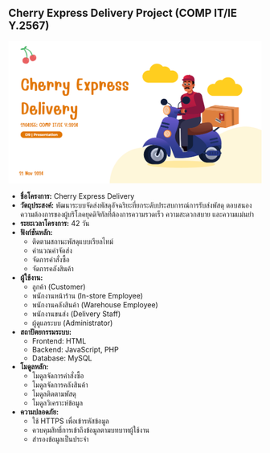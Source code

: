 ## Cherry Express Delivery Project (COMP IT/IE Y.2567)

![Picture](https://github.com/SKY-TKP/Cherry-Express/blob/main/picture/background.png)
* **ชื่อโครงการ:** Cherry Express Delivery 
* **วัตถุประสงค์:** พัฒนาระบบจัดส่งพัสดุอัจฉริยะที่ยกระดับประสบการณ์การรับส่งพัสดุ  ตอบสนองความต้องการของผู้บริโภคยุคดิจิทัลที่ต้องการความรวดเร็ว  ความสะดวกสบาย  และความแม่นยำ
* **ระยะเวลาโครงการ:** 42 วัน
* **ฟังก์ชันหลัก:**
    * ติดตามสถานะพัสดุแบบเรียลไทม์
    * คำนวณค่าจัดส่ง
    * จัดการคำสั่งซื้อ
    * จัดการคลังสินค้า
* **ผู้ใช้งาน:**
    * ลูกค้า (Customer)
    * พนักงานหน้าร้าน (In-store Employee)
    * พนักงานคลังสินค้า (Warehouse Employee)
    * พนักงานขนส่ง (Delivery Staff)
    * ผู้ดูแลระบบ (Administrator)
* **สถาปัตยกรรมระบบ:**
    * Frontend: HTML
    * Backend: JavaScript, PHP
    * Database: MySQL
* **โมดูลหลัก:**
    * โมดูลจัดการคำสั่งซื้อ
    * โมดูลจัดการคลังสินค้า
    * โมดูลติดตามพัสดุ
    * โมดูลวิเคราะห์ข้อมูล
* **ความปลอดภัย:**
    * ใช้ HTTPS  เพื่อเข้ารหัสข้อมูล
    * ควบคุมสิทธิ์การเข้าถึงข้อมูลตามบทบาทผู้ใช้งาน
    * สำรองข้อมูลเป็นประจำ
